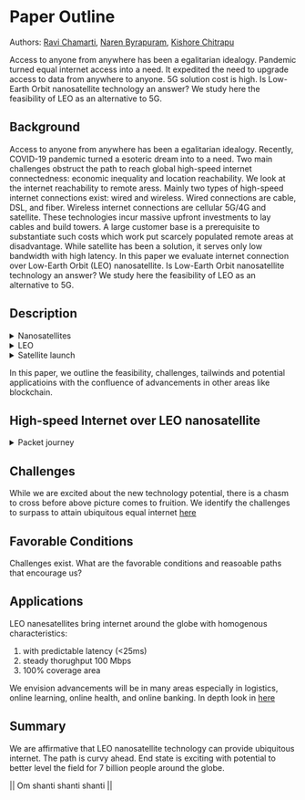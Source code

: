 # Paper Outline

Authors: [Ravi Chamarti](https://www.linkedin.com/in/ravi-chamarti-804538/), [Naren Byrapuram](https://www.linkedin.com/in/narendra-byrapuram-823535/), [Kishore Chitrapu](https://www.linkedin.com/in/kishorechitrapu/)

Access to anyone from anywhere has been a egalitarian idealogy. Pandemic turned equal internet access into a need. It expedited the need to upgrade access to data from anywhere to anyone. 5G solution cost is high. Is Low-Earth Orbit nanosatellite technology an answer?
We study here the feasibility of LEO as an alternative to 5G.

## Background
Access to anyone from anywhere has been a egalitarian idealogy. Recently, COVID-19 pandemic turned a esoteric dream into to a need.
Two main challenges obstruct the path to reach global high-speed internet connectedness: economic inequality and location
reachability. We look at the internet reachability to remote aress. Mainly two types of high-speed internet connections exist: wired and wireless.
Wired connections are cable, DSL, and fiber. Wireless internet connections are cellular 5G/4G and satellite. These
technologies incur massive upfront investments to lay cables and build towers. A large customer base is a prerequisite to substantiate
such costs which work put scarcely populated remote areas at disadvantage. While satellite has been a solution, it
serves only low bandwidth with high latency. In this paper we evaluate internet connection over Low-Earth Orbit (LEO) nanosatellite.
Is Low-Earth Orbit nanosatellite technology an answer? We study here the feasibility of LEO as an alternative to 5G.

## Description
<details><summary>Nanosatellites</summary>
<p>
<table>
    <tr>
        <td>Altitude</td>
        <td>Space band reservation</td>
    </tr>
    <tr>
        <td>&gt;15,000 km</td>
        <td>upper van allen belt</td>
    </tr>
    <tr>
        <td>5000 - 15,000 km</td>
        <td>MEO</td>
    </tr>
    <tr>
        <td>2000 - 5000 km</td>
        <td>lower van allen belt</td>
    </tr>
    <tr>
        <td>200 - 2000 km</td>
        <td>LEO</td>
    </tr>
    <tr>
        <td>10 km</td>
        <td>international flights</td>
    </tr>
</table>
#### Nanosatellite (a separate paper) - 12 line summary
  * what are its dimensions?
  * how is it launched?
  * what is its lifetime?
  * what happens to leo nanosatellite after its lifetime?
</p>
</details>

<details><summary>LEO</summary>
<p>

#### LEO - 3 line summary
  * structure of orbits
</p>
</details>

<details><summary>Satellite launch</summary>
<p>

#### LEO - 3 line summary
  * structure of orbits
</p>
</details>

In this paper, we outline the feasibility, challenges, tailwinds and potential applicatioins with the confluence of advancements in other areas like blockchain. 

## High-speed Internet over LEO nanosatellite

<details><summary>Packet journey</summary>
<p>
# Technology feasibility

We first look at a packet journey from source to destination. Describe terminals, devices, software components in the path.
1. A detailed technology usecase to illustrate end-to-end picture is presented [here](tech_feasibility.md)
2. A deep dive of LEO nanosatellite technology is described [here](leo_deep_dive.md)
</p>
</details>

## Challenges

While we are excited about the new technology potential, there is a chasm to cross before above picture comes to fruition. We identify
the challenges to surpass to attain ubiquitous equal internet [here](challenges.md)

## Favorable Conditions
Challenges exist. What are the favorable conditions and reasoable paths that encourage us?

## Applications
LEO nanesatellites bring internet around the globe with homogenous characteristics:
1. with predictable latency (<25ms)
2. steady thorughput 100 Mbps
3. 100% coverage area

We envision advancements will be in many areas especially in logistics, online learning, online health, and online banking. In depth look in [here](applications.md)

## Summary
We are affirmative that LEO nanosatellite technology can provide ubiquitous internet. The path is curvy ahead. End state is exciting with potential to better level the field for 7 billion people around the globe.

|| Om shanti shanti shanti ||
